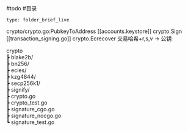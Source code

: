 #todo #目录 
 
```ccard
type: folder_brief_live
```
 
crypto/crypto.go:PubkeyToAddress  [[accounts.keystore]]
crypto.Sign [[transaction_signing.go]]
crypto.Ecrecover  交易哈希+r,s,v -> 公钥

crypto  
┣ blake2b/  
┣ bn256/  
┣ ecies/  
┣ kzg4844/  
┣ secp256k1/  
┣ signify/  
┣ crypto.go  
┣ crypto_test.go  
┣ signature_cgo.go  
┣ signature_nocgo.go  
┗ signature_test.go